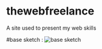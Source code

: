 # thewebfreelance
A site used to present my web skills

#base sketch :
![base sketch](https://cdn.discordapp.com/attachments/580479146577231872/595987335116750878/unknown.png)
